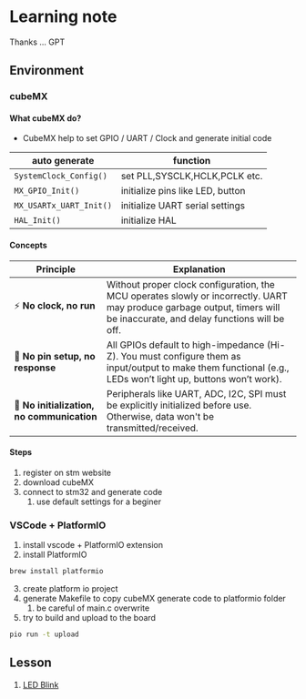 # Learning note

Thanks ... GPT 

## Environment
### cubeMX
#### What cubeMX do?
- CubeMX help to set GPIO / UART / Clock and generate initial code
  
| auto generate                  | function                     |
| ----------------------- | ------------------------ |
| `SystemClock_Config()`  | set PLL,SYSCLK,HCLK,PCLK etc. |
| `MX_GPIO_Init()`        | initialize pins like LED, button        |
| `MX_USARTx_UART_Init()` | initialize UART serial settings        |
| `HAL_Init()`            | initialize HAL  |
#### Concepts
| Principle                                  | Explanation                                                                                                                                                              |
| ------------------------------------------ | ------------------------------------------------------------------------------------------------------------------------------------------------------------------------ |
| ⚡ **No clock, no run**                     | Without proper clock configuration, the MCU operates slowly or incorrectly. UART may produce garbage output, timers will be inaccurate, and delay functions will be off. |
| 🔌 **No pin setup, no response**           | All GPIOs default to high-impedance (Hi-Z). You must configure them as input/output to make them functional (e.g., LEDs won’t light up, buttons won’t work).             |
| 🔧 **No initialization, no communication** | Peripherals like UART, ADC, I2C, SPI must be explicitly initialized before use. Otherwise, data won't be transmitted/received.                                           |

#### Steps
1. register on stm website
2. download cubeMX
3. connect to stm32 and generate code
   1. use default settings for a beginer 
### VSCode + PlatformIO
1. install vscode + PlatformIO extension
2. install PlatformIO 
```zsh
brew install platformio
```
3. create platform io project
4. generate Makefile to copy cubeMX generate code to platformio folder
   1. be careful of main.c overwrite
5. try to build and upload to the board
```zsh
pio run -t upload
```

## Lesson
1. [LED Blink](led-blink.md)